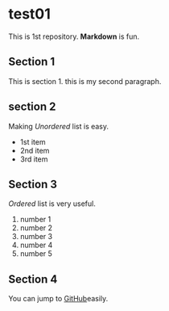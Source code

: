 # test01
 
This is 1st repository.
**Markdown** is fun.

## Section 1
This is section 1.
this is my second paragraph.

## section 2
Making *Unordered* list is easy.

- 1st item
- 2nd item
- 3rd item

## Section 3
*Ordered* list is very useful.

1. number 1
1. number 2
1. number 3
1. number 4
1. number 5

## Section 4

You can jump to [GitHub](http://github.com)easily.